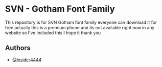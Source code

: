 
# SVN - Gotham Font Family
This repository is for SVN Gotham font family everyone can download it for free actually this is a premium phone and its not available right now in  any website so I've included this I hope it thank you



## Authors

- [@Insider4444](https://www.github.com/Insider4444)

